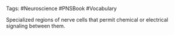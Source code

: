 Tags: #Neuroscience #PNSBook #Vocabulary 

Specialized regions of nerve cells that permit chemical or electrical signaling between them.